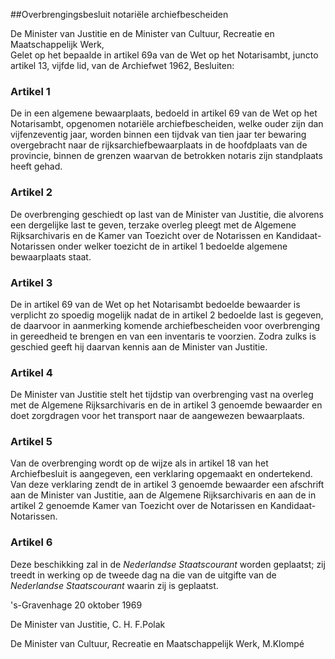<meta http-equiv='Content-Type' content='text/html; charset=utf-8' />

##Overbrengingsbesluit notariële archiefbescheiden

De Minister van Justitie en de Minister van Cultuur, Recreatie en Maatschappelijk Werk,  
Gelet op het bepaalde in artikel 69a van de Wet op het Notarisambt, juncto artikel 13, vijfde lid, van de Archiefwet 1962,
Besluiten:    

### Artikel  1  

De in een algemene bewaarplaats, bedoeld in artikel 69 van de Wet op het Notarisambt, opgenomen notariële archiefbescheiden, welke ouder zijn dan vijfenzeventig jaar, worden binnen een tijdvak van tien jaar ter bewaring overgebracht naar de rijksarchiefbewaarplaats in de hoofdplaats van de provincie, binnen de grenzen waarvan de betrokken notaris zijn standplaats heeft gehad.  

### Artikel  2  

De overbrenging geschiedt op last van de Minister van Justitie, die alvorens een dergelijke last te geven, terzake overleg pleegt met de Algemene Rijksarchivaris en de Kamer van Toezicht over de Notarissen en Kandidaat-Notarissen onder welker toezicht de in artikel 1 bedoelde algemene bewaarplaats staat.  

### Artikel  3  

De in artikel 69 van de Wet op het Notarisambt bedoelde bewaarder is verplicht zo spoedig mogelijk nadat de in artikel 2 bedoelde last is gegeven, de daarvoor in aanmerking komende archiefbescheiden voor overbrenging in gereedheid te brengen en van een inventaris te voorzien. Zodra zulks is geschied geeft hij daarvan kennis aan de Minister van Justitie.  

### Artikel  4  

De Minister van Justitie stelt het tijdstip van overbrenging vast na overleg met de Algemene Rijksarchivaris en de in artikel 3 genoemde bewaarder en doet zorgdragen voor het transport naar de aangewezen bewaarplaats.  

### Artikel  5  

Van de overbrenging wordt op de wijze als in artikel 18 van het Archiefbesluit is aangegeven, een verklaring opgemaakt en ondertekend. Van deze verklaring zendt de in artikel 3 genoemde bewaarder een afschrift aan de Minister van Justitie, aan de Algemene Rijksarchivaris en aan de in artikel 2 genoemde Kamer van Toezicht over de Notarissen en Kandidaat-Notarissen.  

### Artikel  6  

Deze beschikking zal in de *Nederlandse Staatscourant* worden geplaatst; zij treedt in werking op de tweede dag na die van de uitgifte van de *Nederlandse Staatscourant* waarin zij is geplaatst.  

's-Gravenhage 
20 oktober 1969    

De 
Minister van Justitie, 
C. H. F.Polak 

De 
Minister van Cultuur, Recreatie en Maatschappelijk Werk, 
M.Klompé    
